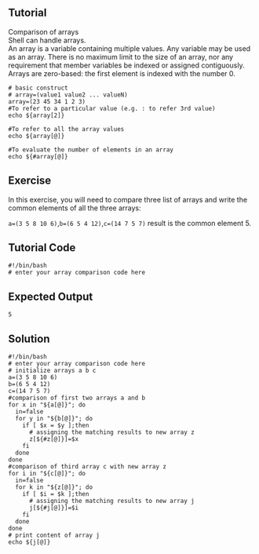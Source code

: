 Tutorial
--------

Comparison of arrays<br>
Shell can handle arrays.<br>
An array is a variable containing multiple values. Any variable may be used as an array. There is no maximum limit to the size of an array, nor any requirement that member variables be indexed or assigned contiguously.
Arrays are zero-based: the first element is indexed with the number 0. 
   
	# basic construct
	# array=(value1 value2 ... valueN)
	array=(23 45 34 1 2 3)
	#To refer to a particular value (e.g. : to refer 3rd value)
	echo ${array[2]}  
    
	#To refer to all the array values
	echo ${array[@]}
	
	#To evaluate the number of elements in an array
	echo ${#array[@]}
	
Exercise
--------
In this exercise, you will need to compare three list of arrays and write the common elements of all the three arrays:

`a=(3 5 8 10 6)`,`b=(6 5 4 12)`,`c=(14 7 5 7)`
result is the common element 5.

Tutorial Code
-------------
	#!/bin/bash
	# enter your array comparison code here
        

Expected Output
---------------
	5

Solution
--------
	#!/bin/bash
	# enter your array comparison code here
	# initialize arrays a b c
	a=(3 5 8 10 6) 
	b=(6 5 4 12) 
	c=(14 7 5 7)
	#comparison of first two arrays a and b
	for x in "${a[@]}"; do 
	  in=false 
	  for y in "${b[@]}"; do 
	    if [ $x = $y ];then 
	      # assigning the matching results to new array z
	      z[${#z[@]}]=$x
	    fi
	  done 
	done
	#comparison of third array c with new array z
	for i in "${c[@]}"; do 
	  in=false
	  for k in "${z[@]}"; do
	    if [ $i = $k ];then
	      # assigning the matching results to new array j
	      j[${#j[@]}]=$i
	    fi
	  done 
	done 
	# print content of array j
	echo ${j[@]}
